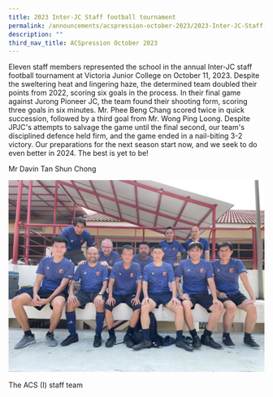 ```yaml
---
title: 2023 Inter-JC Staff football tournament
permalink: /announcements/acspression-october-2023/2023-Inter-JC-Staff-football-tournament/
description: ""
third_nav_title: ACSpression October 2023
---
```

Eleven staff members represented the school in the annual Inter-JC staff football tournament at Victoria Junior College on October 11, 2023.
Despite the sweltering heat and lingering haze, the determined team doubled their points from 2022, scoring six goals in the process. In their final game against Jurong Pioneer JC, the team found their shooting form, scoring three goals in six minutes. Mr. Phee Beng Chang scored twice in quick succession, followed by a third goal from Mr. Wong Ping Loong. Despite JPJC's attempts to salvage the game until the final second, our team's disciplined defence held firm, and the game ended in a nail-biting 3-2 victory.
Our preparations for the next season start now, and we seek to do even better in 2024. The best is yet to be!

<p>Mr Davin Tan Shun Chong</p>

![](/images/ACSpression/October%202023/The-ACSI-staff-team.jpg)
<p>The ACS (I) staff team</p>